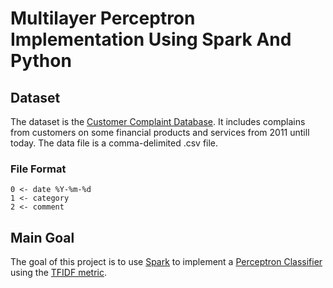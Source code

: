 # Multilayer Perceptron Implementation Using Spark And Python

## Dataset

The dataset is the [Customer Complaint Database](https://catalog.data.gov/dataset/consumer-complaint-database). It includes complains from customers on some financial products and services from 2011 untill today. The data file is a comma-delimited .csv file. 

### File Format


```
0 <- date %Y-%m-%d
1 <- category
2 <- comment
```

## Main Goal

The goal of this project is to use [Spark](https://spark.apache.org/) to implement a [Perceptron Classifier](https://en.wikipedia.org/wiki/Multilayer_perceptron) using the [TFIDF metric](https://en.wikipedia.org/wiki/Tf%E2%80%93idf).
